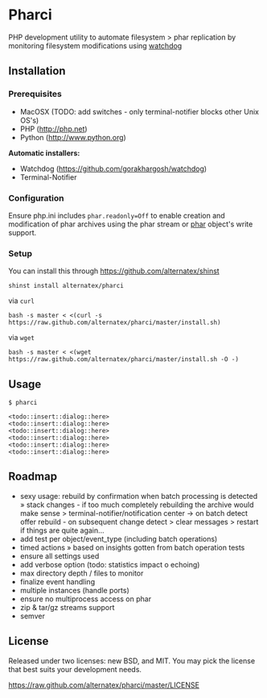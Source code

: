 Pharci
=============

PHP development utility to automate filesystem > phar replication by monitoring filesystem modifications using [watchdog](https://github.com/gorakhargosh/watchdog/)

Installation
------------

### Prerequisites

- MacOSX (TODO: add switches - only terminal-notifier blocks other Unix OS's)
- PHP (http://php.net)
- Python (http://www.python.org)

**Automatic installers:**
- Watchdog (https://github.com/gorakhargosh/watchdog)
- Terminal-Notifier 

### Configuration

Ensure php.ini includes `phar.readonly=Off` to enable creation and modification of phar archives using the phar stream or [phar](http://php.net/manual/ru/class.phar.php) object's write support.

### Setup

You can install this through https://github.com/alternatex/shinst

`shinst install alternatex/pharci`

via `curl`

`bash -s master < <(curl -s https://raw.github.com/alternatex/pharci/master/install.sh)`

via `wget`

`bash -s master < <(wget https://raw.github.com/alternatex/pharci/master/install.sh -O -)`

Usage
-------------

```shell
$ pharci

<todo::insert::dialog::here>
<todo::insert::dialog::here>
<todo::insert::dialog::here>
<todo::insert::dialog::here>
<todo::insert::dialog::here>
<todo::insert::dialog::here>

```

Roadmap
-------------
- sexy usage: rebuild by confirmation when batch processing is detected » stack changes - if too much completely rebuilding the archive would make sense > terminal-notifier/notification center
-> on batch detect offer rebuild - on subsequent change detect > clear messages > restart if things are quite again...
- add test per object/event_type (including batch operations)
- timed actions » based on insights gotten from batch operation tests
- ensure all settings used
- add verbose option (todo: statistics impact o echoing)
- max directory depth / files to monitor
- finalize event handling
- multiple instances (handle ports)
- ensure no multiprocess access on phar
- zip & tar/gz streams support
- semver

License
-------------
Released under two licenses: new BSD, and MIT. You may pick the
license that best suits your development needs.

https://raw.github.com/alternatex/pharci/master/LICENSE